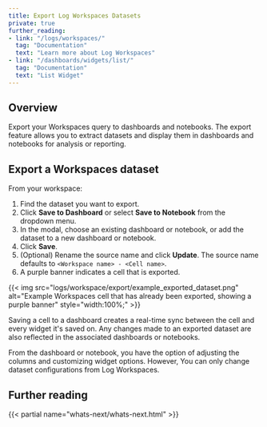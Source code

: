 ```yaml
---
title: Export Log Workspaces Datasets
private: true
further_reading:
- link: "/logs/workspaces/"
  tag: "Documentation"
  text: "Learn more about Log Workspaces"
- link: "/dashboards/widgets/list/"
  tag: "Documentation"
  text: "List Widget"
---
```


## Overview

Export your Workspaces query to dashboards and notebooks. The export feature allows you to extract datasets and display them in dashboards and notebooks for analysis or reporting. 

## Export a Workspaces dataset

From your workspace:

1. Find the dataset you want to export.  
2. Click **Save to Dashboard** or select **Save to Notebook** from the dropdown menu.  
3. In the modal, choose an existing dashboard or notebook, or add the dataset to a new dashboard or notebook.  
4. Click **Save**.  
5. (Optional) Rename the source name and click **Update**. The source name defaults to `<Workspace name> - <Cell name>`.
6. A purple banner indicates a cell that is exported.

{{< img src="logs/workspace/export/example_exported_dataset.png" alt="Example Workspaces cell that has already been exported, showing a purple banner" style="width:100%;" >}}

Saving a cell to a dashboard creates a real-time sync between the cell and every widget it's saved on. Any changes made to an exported dataset are also reflected in the associated dashboards or notebooks. 

From the dashboard or notebook, you have the option of adjusting the columns and customizing widget options. However, You can only change dataset configurations from Log Workspaces. 

## Further reading

{{< partial name="whats-next/whats-next.html" >}}